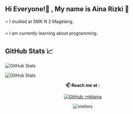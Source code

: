 ## Hi Everyone!👋 , My name is Aina Rizki 🌸
⭐ I studied at SMK N 2 Magelang.

⭐ I am currently learning about programming.



## GitHub Stats 📈
![GitHub Stats](https://github-readme-stats.vercel.app/api/top-langs/?username=rnblainaa&layout=compact&theme=radical)

![GitHub Stats](https://github-readme-stats.vercel.app/api?username=rnblainaa&show_icons=true&theme=radical)



<div align="center">
  
**📫 Reach me at :**<br>


[![GitHub: rnblaina](https://img.shields.io/github/followers/rnblainaa?label=rnblainaa&style=social)](https://github.com/rnblainaa)

![visitors](https://visitor-badge.glitch.me/badge?page_id=rnblainaa.visitor-badge)

</div>  
